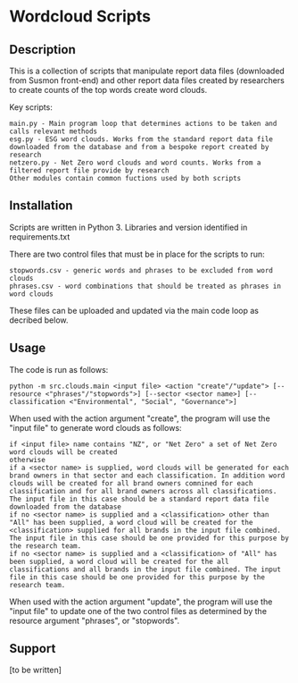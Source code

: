 # Wordcloud Scripts

## Description
This is a collection of scripts that manipulate report data files (downloaded from Susmon front-end) and other report data files created by researchers to create counts of the top words create word clouds.

Key scripts:

    main.py - Main program loop that determines actions to be taken and calls relevant methods
    esg.py - ESG word clouds. Works from the standard report data file downloaded from the database and from a bespoke report created by research
    netzero.py - Net Zero word clouds and word counts. Works from a filtered report file provide by research
    Other modules contain common fuctions used by both scripts


## Installation
Scripts are written in Python 3. Libraries and version identified in requirements.txt

There are two control files that must be in place for the scripts to run:

    stopwords.csv - generic words and phrases to be excluded from word clouds
    phrases.csv - word combinations that should be treated as phrases in word clouds 

These files can be uploaded and updated via the main code loop as decribed below.

## Usage
The code is run as follows:

    python -m src.clouds.main <input file> <action "create"/"update"> [--resource <"phrases"/"stopwords">] [--sector <sector name>] [--classification <"Environmental", "Social", "Governance">]

When used with the action argument "create", the program will use the "input file" to generate word clouds as follows:

    if <input file> name contains "NZ", or "Net Zero" a set of Net Zero word clouds will be created
    otherwise
    if a <sector name> is supplied, word clouds will be generated for each brand owners in that sector and each classification. In addition word clouds will be created for all brand owners comnined for each classification and for all brand owners across all classifications. The input file in this case should be a standard report data file downloaded from the database
    if no <sector name> is supplied and a <classification> other than "All" has been supplied, a word cloud will be created for the <classification> supplied for all brands in the input file combined. The input file in this case should be one provided for this purpose by the research team.
    if no <sector name> is supplied and a <classification> of "All" has been supplied, a word cloud will be created for the all classifications and all brands in the input file combined. The input file in this case should be one provided for this purpose by the research team.

When used with the action argument "update", the program will use the "input file" to update one of the two control files as determined by the resource argument "phrases", or "stopwords".
         
## Support
[to be written]
